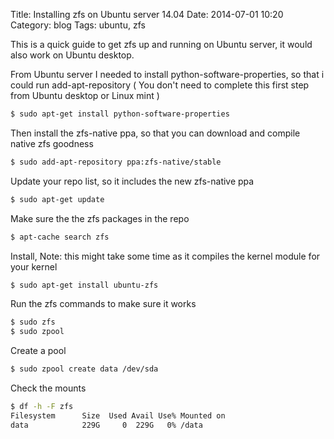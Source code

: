 Title: Installing zfs on Ubuntu server 14.04
Date: 2014-07-01 10:20
Category: blog
Tags: ubuntu, zfs

This is a quick guide to get zfs up and running on Ubuntu server, it would also work on Ubuntu desktop.

From Ubuntu server I needed to install python-software-properties, so that i could run add-apt-repository
( You don't need to complete this first step from Ubuntu desktop or Linux mint  )

```sh
$ sudo apt-get install python-software-properties
```

Then install the zfs-native ppa, so that you can download and compile native zfs goodness

```sh
$ sudo add-apt-repository ppa:zfs-native/stable
```

Update your repo list, so it includes the new zfs-native ppa

```sh
$ sudo apt-get update
```

Make sure the the zfs packages in the repo

```sh
$ apt-cache search zfs
```

Install, Note: this might take some time as it compiles the kernel module for your kernel

```sh
$ sudo apt-get install ubuntu-zfs
```

Run the zfs commands to make sure it works

```sh
$ sudo zfs
$ sudo zpool
```

Create a pool

```sh
$ sudo zpool create data /dev/sda
```

Check the mounts

```sh
$ df -h -F zfs
Filesystem      Size  Used Avail Use% Mounted on
data            229G     0  229G   0% /data
```
